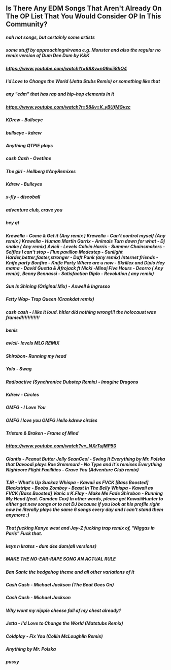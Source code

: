## Is There Any EDM Songs That Aren't Already On The OP List That You Would Consider OP In This Community?

##### nah not songs, but certainly some artists

##### some stuff by approachingnirvana e.g. Monster and also the regular no remix version of Dum Dee Dum by K&K

##### https://www.youtube.com/watch?t=68&v=n09oiii8hO4

##### I'd Love to Change the World (Jetta Stubs Remix) or something like that

##### any "edm" that has rap and hip-hop elements in it

##### https://www.youtube.com/watch?t=58&v=K_yBUfMGvzc

##### KDrew - Bullseye

##### bullseye - kdrew

##### Anything QTPIE plays

##### cash Cash - Ovetime

##### The girl - Hellberg #AnyRemixes

##### Kdrew - Bulleyes

##### x-fly - discoball

##### adventure club, crave you

##### hey qt

##### Krewella - Come & Get it (Any remix ) Krewella - Can't control myself (Any remix ) Krewella - Human Martin Garrix - Animals Turn down for what - Dj snake ( Any remix) Avicii - Levels Calvin Harris - Summer Chainsmokers - Selfies I can't stop - Flux pavillon Modestep - Sunlight Harder,better,faster,stronger - Daft Punk (any remix) Internet friends - Knife party Bonfire - Knife Party Where are u now - Skrillex and Diplo Hey mama - David Guetta & Afrojack ft Nicki -Minaj Five Hours - Deorro ( Any remix)¸ Benny Bennassi - Satisfaction Diplo - Revolution ( any remix) 

##### Sun Is Shining (Original Mix) - Axwell & Ingrosso

##### Fetty Wap- Trap Queen (Crankdat remix)

##### cash cash - i like it loud. hitler did nothing wrong!!! the holocaust was framed!!!!!!!!!!!!

##### benis

##### avicii- levels MLG REMIX

##### Shirobon- Running my head

##### Yolo - Swag

##### Radioactive (Synchronice Dubstep Remix) - Imagine Dragons

##### Kdrew - Circles

##### OMFG - I Love You

##### OMFG I love you OMFG Hello kdrew circles

##### Tristam & Braken - Frame of Mind

##### https://www.youtube.com/watch?v=_NXrTujMP50

##### Glantis - Peanut Butter Jelly SeanCeol - Swing It Everything by Mr. Polska that Davoodi plays Rae Sremmurd - No Type and it's remixes Everything Nightcore Flight Facilities - Crave You (Adventure Club remix) 

#####  	TJR - What's Up Suckaz Whispa - Kawaii as FVCK [Bass Boosted] Blackstripe - Boobs Zomboy - Beast In The Belly Whispa - Kawaii as FVCK [Bass Boosted] Vanic x K.Flay - Make Me Fade Shirobon - Running My Head (feat. Camden Cox) In other words, please get KawaiiiHunter to either get new songs or to not DJ because if you look at his profile right now he literally plays the same 6 songs every day and I can't stand them anymore :)

##### That fucking Kanye west and Jay-Z fucking trap remix of, "Niggas in Paris" Fuck that.

##### keys n krates - dum dee dum(all versions)

##### MAKE THE NO-EAR-RAPE SONG AN ACTUAL RULE

##### Ban Sanic the hedgehog theme and all other variations of it

##### Cash Cash - Michael Jackson (The Beat Goes On)

##### Cash Cash - Michael Jackson 

##### Why wont my nipple cheese fall of my chest already?

##### Jetta - I'd Love to Change the World (Matstubs Remix)

##### Coldplay - Fix You (Collin McLoughlin Remix)

##### Anything by Mr. Polska 

##### pussy
